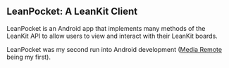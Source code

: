 ## LeanPocket:  A LeanKit Client

LeanPocket is an Android app that implements many methods of the LeanKit API to allow
users to view and interact with their LeanKit boards.

LeanPocket was my second run into Android development ([Media Remote](https://play.google.com/store/apps/details?id=com.appshroom.mediaremote) being my first).
